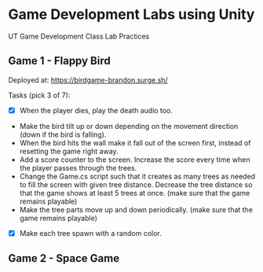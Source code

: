 # Game Development Labs using Unity

UT Game Development Class Lab Practices

## Game 1 - Flappy Bird

Deployed at: https://birdgame-brandon.surge.sh/

Tasks (pick 3 of 7):

- [x] When the player dies, play the death audio too.
- Make the bird tilt up or down depending on the movement direction (down if the bird is falling).
- When the bird hits the wall make it fall out of the screen first, instead of resetting the game right away.
- Add a score counter to the screen. Increase the score every time when the player passes through the trees.
- Change the Game.cs script such that it creates as many trees as needed to fill the screen with given tree distance. Decrease the tree distance so that the game shows at least 5 trees at once. (make sure that the game remains playable)
- Make the tree parts move up and down periodically. (make sure that the game remains playable)
- [x] Make each tree spawn with a random color.

## Game 2 - Space Game

